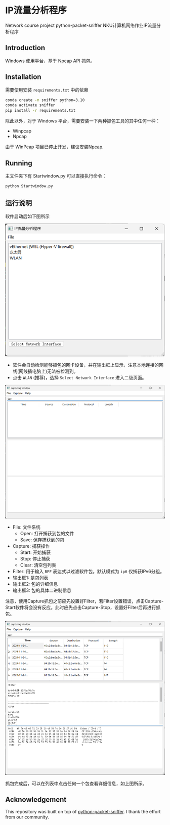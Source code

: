 # IP流量分析程序

Network course project
python-packet-sniffer
NKU计算机网络作业IP流量分析程序

## Introduction

Windows 使用平台，基于 Npcap API 抓包。

## Installation

需要使用安装 `requirements.txt` 中的依赖

```bash
conda create -n sniffer python=3.10
conda activate sniffer
pip install -r requirements.txt
```

除此以外，对于 Windows 平台，需要安装一下两种抓包工具的其中任何一种：

- Winpcap
- Npcap

由于 WinPcap 项目已停止开发，建议安装[Npcap](https://npcap.com/#download).

## Running

主文件夹下有 Startwindow.py 可以直接执行命令：

```bash
python Startwindow.py
```

## 运行说明

软件启动后如下图所示

![](imgs/PixPin_2024-11-24_14-24-12.png)

- 软件会自动检测能够抓包的网卡设备，并在输出框上显示，注意本地连接的网线(网线插电脑上)无法被检测到。
- 点击 `WLAN` (推荐)，选择 `Select Network Interface` 进入二级页面。

![](imgs/PixPin_2024-11-24_14-31-22.png)

- File: 文件系统
  - Open: 打开捕获到包的文件
  - Save: 保存捕获到的包
- Capture: 捕获操作
  - Start: 开始捕获
  - Stop: 停止捕获
  - Clear: 清空包列表
- Filter: 用于输入 `BPF` 表达式以过滤软件包。默认模式为 `ip6` 仅捕获IPv6分组。
- 输出框1: 是包列表
- 输出框2: 包的详细信息
- 输出框3: 包的具体二进制信息

注意，使用Capture抓包之前应先设置好Filter，若Filter设置错误，点击Capture-Start软件将会没有反应。此时应先点击Capture-Stop，设置好Filter后再进行抓包。

![](imgs/PixPin_2024-11-24_14-50-20.png)

抓包完成后，可以在列表中点击任何一个包查看详细信息，如上图所示。

## Acknowledgement

This repository was built on top of [python-packet-sniffer](https://github.com/OmarBarakat1995/python-packet-sniffer). I thank the effort from our community.
